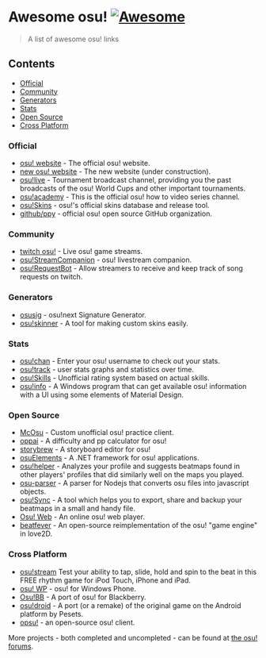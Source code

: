 # Awesome osu! [![Awesome](https://cdn.rawgit.com/sindresorhus/awesome/d7305f38d29fed78fa85652e3a63e154dd8e8829/media/badge.svg)](https://github.com/sindresorhus/awesome)
 
> A list of awesome osu! links
 

## Contents
- [Official](#official)
- [Community](#community)
- [Generators](#generators)
- [Stats](#stats)
- [Open Source](#open-source)
- [Cross Platform](#cross-platform)

### Official
- [osu! website](https://osu.ppy.sh) - The official osu! website.
- [new osu! website](https://new.ppy.sh) - The new website (under construction).
- [osu!live](https://www.youtube.com/channel/UC04QGgpwL5b53HbMCi4TB7A) - Tournament broadcast channel, providing you the past broadcasts of the osu! World Cups and other important tournaments.
- [osu!academy](https://www.youtube.com/user/osuacademy) - This is the official osu! how to video series channel. 
- [osu!Skins](https://osuskins.info/) - osu!'s official skins database and release tool.
- [github/ppy](https://github.com/ppy/) - official osu! open source GitHub organization.

### Community
- [twitch osu!](https://www.twitch.tv/directory/game/osu!) - Live osu! game streams.
- [osu!StreamCompanion](https://osu.ppy.sh/forum/t/209616) - osu! livestream companion.
- [osu!RequestBot](https://osu.ppy.sh/forum/t/175723) - Allow streamers to receive and keep track of song requests on twitch.

### Generators
- [osusig](https://lemmmy.pw/osusig/) - osu!next Signature Generator.
- [osu!skinner](https://osuskinner.com/) - A tool for making custom skins easily.

### Stats
- [osu!chan](https://syrin.me/osuchan/) - Enter your osu! username to check out your stats.
- [osu!track](https://ameobea.me/osutrack/) - user stats graphs and statistics over time.
- [osu!Skills](https://osuskills.tk/) - Unofficial rating system based on actual skills.
- [osu!info](https://github.com/GreenTurtwig/osu-info) - A Windows program that can get available osu! information with a UI using some elements of Material Design.

### Open Source
- [McOsu](https://github.com/McKay42/McOsu) - Custom unofficial osu! practice client.
- [oppai](https://github.com/Francesco149/oppai) - A difficulty and pp calculator for osu!
- [storybrew](https://github.com/Damnae/storybrew) - A storyboard editor for osu!
- [osuElements](https://github.com/ExCellRaD/osuElements) - A .NET framework for osu! applications.
- [osu!helper](http://www.tyrrrz.me/projects/?id=osuhelper) - Analyzes your profile and suggests beatmaps found in other players' profiles that did similarly well on the maps you played.
- [osu-parser](https://github.com/nojhamster/osu-parser) - A parser for Nodejs that converts osu files into javascript objects.
- [osu!Sync](https://osu.ppy.sh/forum/t/270446/) - A tool which helps you to export, share and backup your beatmaps in a small and handy file.
- [Osu! Web](https://drewdevault.com/osuweb/) - An online osu! web player.
- [beatfever](https://github.com/Sulunia/beatfever) - An open-source reimplementation of the osu! "game engine" in love2D.

### Cross Platform
- [osu!stream](https://osustream.com/) Test your ability to tap, slide, hold and spin to the beat in this FREE rhythm game for iPod Touch, iPhone and iPad.
- [osu! WP](https://www.microsoft.com/nl-nl/store/p/osu-wp/9wzdncrfhxvj) - osu! for Windows Phone.
- [Osu!BB](https://osu.ppy.sh/forum/t/130589) - A port of osu! for Blackberry.
- [osu!droid](https://osu.ppy.sh/forum/t/62680) - A port (or a remake) of the original game on the Android platform by Pesets.
- [opsu!](http://itdelatrisu.github.io/opsu/) - an open-source osu! client.

More projects - both completed and uncompleted - can be found at [the osu! forums](https://osu.ppy.sh/forum/2).